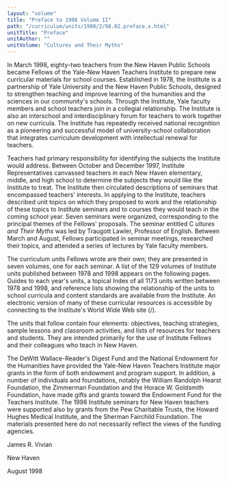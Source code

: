 ```yaml
---
layout: "volume"
title: "Preface to 1998 Volume II"
path: "/curriculum/units/1998/2/98.02.preface.x.html"
unitTitle: "Preface"
unitAuthor: ""
unitVolume: "Cultures and Their Myths"
---
```

<body>
 <p>
  In March 1998, eighty-two teachers from the New Haven Public Schools became Fellows of the Yale-New Haven Teachers Institute to prepare new curricular materials for school courses.  Established in 1978, the Institute is a partnership of Yale University and the New Haven Public Schools, designed to strengthen teaching and improve learning of the humanities and the sciences in our community's schools.  Through the Institute, Yale faculty members and school teachers join in a collegial relationship.  The Institute is also an interschool and interdisciplinary forum for teachers to work together on new curricula.  The Institute has repeatedly received national recognition as a pioneering and successful model of university-school collaboration that integrates curriculum development with intellectual renewal for teachers.
 </p>
 <p>
  Teachers had primary responsibility for identifying the subjects the Institute would address.  Between October and December 1997, Institute Representatives canvassed teachers in each New Haven elementary, middle, and high school to determine the subjects they would like the Institute to treat.  The Institute then circulated descriptions of seminars that encompassed teachers' interests.  In applying to the Institute, teachers described unit topics on which they proposed to work and the relationship of these topics to Institute seminars and to courses they would teach in the coming school year.  Seven seminars were organized, corresponding to the principal themes of the Fellows' proposals.  The seminar entitled C
  <i>
   ultures and Their Myths
  </i>
  was led by Traugott Lawler, Professor of English.  Between March and August, Fellows participated in seminar meetings, researched their topics, and attended a series of lectures by Yale faculty members.
 </p>
 <p>
  The curriculum units Fellows wrote are their own; they are presented in seven volumes, one for each seminar.  A list of the 129 volumes of Institute units published between 1978 and 1998 appears on the following pages.  Guides to each year's units, a topical Index of all 1173 units written between 1978 and 1998, and reference lists showing the relationship of the units to school curricula and content standards are available from the Institute.  An electronic version of many of these curricular resources is accessible by connecting to the Institute's World Wide Web site (/).
 </p>
 <p>
  The units that follow contain four elements:  objectives, teaching strategies, sample lessons and classroom activities, and lists of resources for teachers and students.  They are intended primarily for the use of Institute Fellows and their colleagues who teach in New Haven.
 </p>
 <p>
  <span class="indent">
  </span>
  The DeWitt Wallace-Reader's Digest Fund and the National Endowment for the Humanities have provided the Yale-New Haven Teachers Institute major grants in the form of both endowment and program support.  In addition, a number of individuals and foundations, notably the William Randolph Hearst Foundation, the Zimmerman Foundation and the Horace W. Goldsmith Foundation, have made gifts and grants toward the Endowment Fund for the Teachers Institute.  The 1998 Institute seminars for New Haven teachers were supported also by grants from the Pew Charitable Trusts, the Howard Hughes Medical Institute, and the Sherman Fairchild Foundation.  The materials presented here do not necessarily reflect the views of the funding agencies.
 </p>
 <p>
  James R. Vivian
 </p>
 <p>
  New Haven
 </p>
 <p>
  August 1998
 </p>
 <p>
 </p>
 <p>
 </p>
</body>